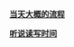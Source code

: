 [**当天大概的流程**](<https://www.zhihu.com/question/29969872/answer/132117502>)

[**听说读写时间**](https://zhuanlan.zhihu.com/p/38117903)


